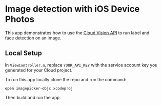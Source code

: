 # Image detection with iOS Device Photos

This app demonstrates how to use the [Cloud Vision API](https://cloud.google.com/vision/) to run label and face detection on an image.

## Local Setup

In `ViewController.m`, replace `YOUR_API_KEY` with the service account key you generated for your Cloud project.

To run this app locally clone the repo and run the command:

`open imagepicker-objc.xcodeproj`

Then build and run the app.
